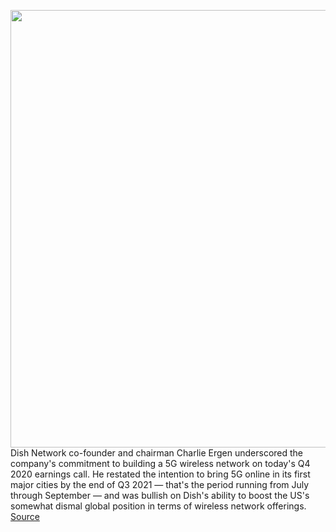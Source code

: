 <img src='https://cdn.vox-cdn.com/thumbor/jj5Pv_ycQC1YFsUi0I45AOGM_v0=/0x0:1020x680/1200x800/filters:focal(429x259:591x421)/cdn.vox-cdn.com/uploads/chorus_image/image/68857967/20130110-625A1517VERGE.0.jpg' width='700px' /><br/>
Dish Network co-founder and chairman Charlie Ergen underscored the company's commitment to building a 5G wireless network on today's Q4 2020 earnings call. He restated the intention to bring 5G online in its first major cities by the end of Q3 2021 — that's the period running from July through September — and was bullish on Dish's ability to boost the US's somewhat dismal global position in terms of wireless network offerings.
<a href='https://www.theverge.com/2021/2/22/22295777/dish-network-5g-q3-2021'> Source <a/>